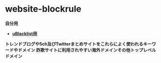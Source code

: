 # website-blockrule　
<strong>自分用<strong>
* <strong>[uBlacklist用](https://raw.githubusercontent.com/mori-jio/website-blockrule/main/ublacklist.txt)<strong>
 
 
トレンドブログや5ch及びTwitterまとめサイトをこれらによく使われるキーワードやドメイン
詐欺サイトに利用されやすい海外ドメインその他トップレベルドメイン
